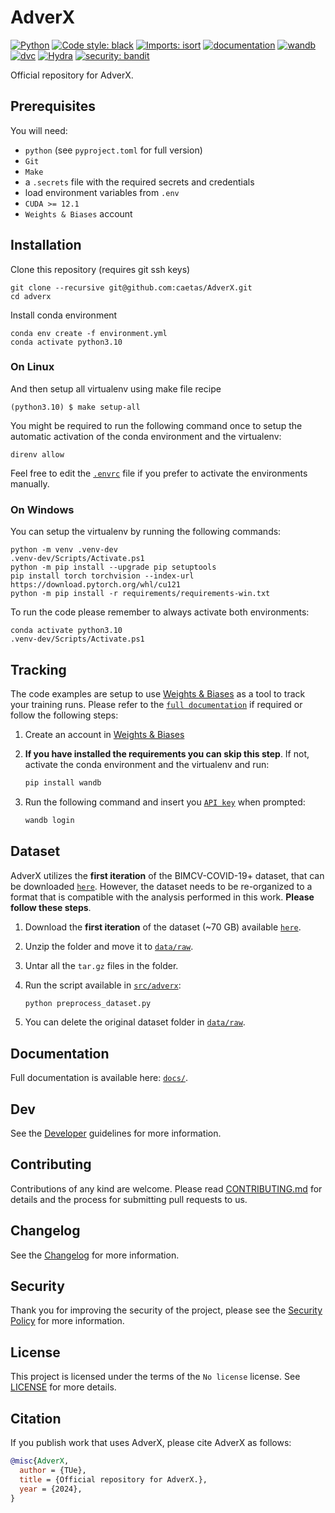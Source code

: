 # AdverX

[![Python](https://img.shields.io/badge/python-3.10+-informational.svg)](https://www.python.org/downloads/release/python-31014/)
[![Code style: black](https://img.shields.io/badge/code%20style-black-000000.svg)](https://github.com/psf/black)
[![Imports: isort](https://img.shields.io/badge/%20imports-isort-%231674b1?style=black)](https://pycqa.github.io/isort)
[![documentation](https://img.shields.io/badge/docs-mkdocs%20material-blue.svg?style=flat)](https://mkdocstrings.github.io)
[![wandb](https://img.shields.io/badge/tracking-wandb-blue)](https://wandb.ai/site)
[![dvc](https://img.shields.io/badge/data-dvc-9cf)](https://dvc.org)
[![Hydra](https://img.shields.io/badge/Config-Hydra-89b8cd)](https://hydra.cc)
[![security: bandit](https://img.shields.io/badge/security-bandit-yellow.svg)](https://github.com/PyCQA/bandit)

Official repository for AdverX.

## Prerequisites

You will need:

- `python` (see `pyproject.toml` for full version)
- `Git`
- `Make`
- a `.secrets` file with the required secrets and credentials
- load environment variables from `.env`
- `CUDA >= 12.1`
- `Weights & Biases` account

## Installation

Clone this repository (requires git ssh keys)

    git clone --recursive git@github.com:caetas/AdverX.git
    cd adverx

Install conda environment

    conda env create -f environment.yml
    conda activate python3.10

### On Linux

And then setup all virtualenv using make file recipe

    (python3.10) $ make setup-all

You might be required to run the following command once to setup the automatic activation of the conda environment and the virtualenv:

    direnv allow

Feel free to edit the [`.envrc`](.envrc) file if you prefer to activate the environments manually.

### On Windows

You can setup the virtualenv by running the following commands:

    python -m venv .venv-dev
    .venv-dev/Scripts/Activate.ps1
    python -m pip install --upgrade pip setuptools
    pip install torch torchvision --index-url https://download.pytorch.org/whl/cu121
    python -m pip install -r requirements/requirements-win.txt


To run the code please remember to always activate both environments:

    conda activate python3.10
    .venv-dev/Scripts/Activate.ps1

## Tracking

The code examples are setup to use [Weights & Biases](https://wandb.ai/home) as a tool to track your training runs. Please refer to the [`full documentation`](https://docs.wandb.ai/quickstart) if required or follow the following steps:

1. Create an account in [Weights & Biases](https://wandb.ai/home)
2. **If you have installed the requirements you can skip this step**. If not, activate the conda environment and the virtualenv and run:

    ```bash
    pip install wandb
    ```
3. Run the following command and insert you [`API key`](https://wandb.ai/authorize) when prompted:

    ```bash
    wandb login
    ```

## Dataset

AdverX utilizes the **first iteration** of the BIMCV-COVID-19+ dataset, that can be downloaded [`here`](https://bimcv.cipf.es/bimcv-projects/bimcv-covid19/#1590858128006-9e640421-6711). However, the dataset needs to be re-organized to a format that is compatible with the analysis performed in this work. **Please follow these steps**.

1. Download the **first iteration** of the dataset (~70 GB) available [`here`](https://bimcv.cipf.es/bimcv-projects/bimcv-covid19/#1590858128006-9e640421-6711).
2. Unzip the folder and move it to [`data/raw`](data/raw).
3. Untar all the `tar.gz` files in the folder.
4. Run the script available in [`src/adverx`](src/adverx/):

    ```bash
    python preprocess_dataset.py
    ```
5. You can delete the original dataset folder in [`data/raw`](data/raw).

## Documentation

Full documentation is available here: [`docs/`](docs).

## Dev

See the [Developer](docs/DEVELOPER.md) guidelines for more information.

## Contributing

Contributions of any kind are welcome. Please read [CONTRIBUTING.md](docs/CONTRIBUTING.md]) for details and
the process for submitting pull requests to us.

## Changelog

See the [Changelog](CHANGELOG.md) for more information.

## Security

Thank you for improving the security of the project, please see the [Security Policy](docs/SECURITY.md)
for more information.

## License

This project is licensed under the terms of the `No license` license.
See [LICENSE](LICENSE) for more details.

## Citation

If you publish work that uses AdverX, please cite AdverX as follows:

```bibtex
@misc{AdverX,
  author = {TUe},
  title = {Official repository for AdverX.},
  year = {2024},
}
```
